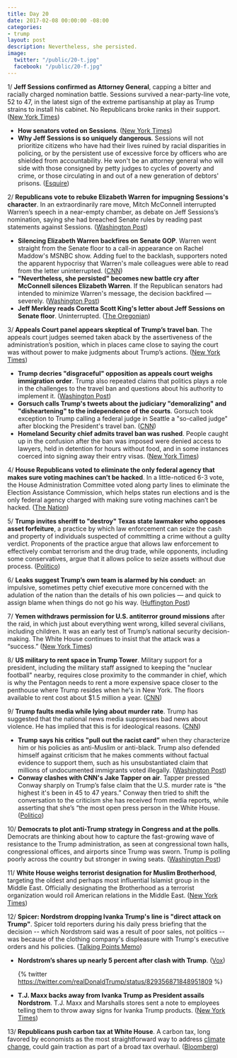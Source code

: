 ```yaml
---
title: Day 20
date: 2017-02-08 00:00:00 -08:00
categories:
- trump
layout: post
description: Nevertheless, she persisted.
image:
  twitter: "/public/20-t.jpg"
  facebook: "/public/20-f.jpg"
---
```


1/ **Jeff Sessions confirmed as Attorney General**, capping a bitter and racially charged nomination battle. Sessions survived a near-party-line vote, 52 to 47, in the latest sign of the extreme partisanship at play as Trump strains to install his cabinet. No Republicans broke ranks in their support. ([New York Times](https://www.nytimes.com/2017/02/08/us/politics/jeff-sessions-attorney-general-confirmation.html))

* **How senators voted on Sessions**. ([New York Times](https://www.nytimes.com/interactive/2017/02/08/us/politics/jeff-sessions-confirmation-vote.html))
* **Why Jeff Sessions is so uniquely dangerous**. Sessions will not prioritize citizens who have had their lives ruined by racial disparities in policing, or by the persistent use of excessive force by officers who are shielded from accountability. He won't be an attorney general who will side with those consigned by petty judges to cycles of poverty and crime, or those circulating in and out of a new generation of debtors' prisons. ([Esquire](http://www.esquire.com/news-politics/a52895/who-is-jeff-sessions-attorney-general/))

2/ **Republicans vote to rebuke Elizabeth Warren for impugning Sessions's character**. In an extraordinarily rare move, Mitch McConnell interrupted Warren’s speech in a near-empty chamber, as debate on Jeff Sessions’s nomination, saying she had breached Senate rules by reading past statements against Sessions. ([Washington Post](http://www.washingtonpost.com/news/powerpost/wp/2017/02/07/republicans-vote-to-rebuke-elizabeth-warren-for-impugning-sessionss-character/))

* **Silencing Elizabeth Warren backfires on Senate GOP**. Warren went straight from the Senate floor to a call-in appearance on Rachel Maddow's MSNBC show. Adding fuel to the backlash, supporters noted the apparent hypocrisy that Warren's male colleagues were able to read from the letter uninterrupted. ([CNN](http://www.cnn.com/2017/02/07/politics/elizabeth-warren-silenced/))
* **"Nevertheless, she persisted" becomes new battle cry after McConnell silences Elizabeth Warren**. If the Republican senators had intended to minimize Warren's message, the decision backfired — severely. ([Washington Post](https://www.washingtonpost.com/news/the-fix/wp/2017/02/08/nevertheless-she-persisted-becomes-new-battle-cry-after-mcconnell-silences-elizabeth-warren/))
* **Jeff Merkley reads Coretta Scott King's letter about Jeff Sessions on Senate floor**. Uninterrupted. ([The Oregonian](http://www.oregonlive.com/politics/index.ssf/2017/02/jeff_merkley_reads_coretta_scott_king_letter_about_jeff_sessions.html))

3/ **Appeals Court panel appears skeptical of Trump’s travel ban**. The appeals court judges seemed taken aback by the assertiveness of the administration’s position, which in places came close to saying the court was without power to make judgments about Trump’s actions. ([New York Times](https://www.nytimes.com/2017/02/07/us/politics/trump-immigration-ban-hearing-appeal.html))

* **Trump decries "disgraceful" opposition as appeals court weighs immigration order**. Trump also repeated claims that politics plays a role in the challenges to the travel ban and questions about his authority to implement it. ([Washington Post](https://www.washingtonpost.com/world/national-security/in-their-courtrooms-theyre-protected-by-people-like-me-dhs-secretary-weighs-in-on-legal-dispute-over-trump-ban/2017/02/07/5e37fc4e-ed4e-11e6-9662-6eedf1627882_story.html))
* **Gorsuch calls Trump's tweets about the judiciary "demoralizing" and "disheartening" to the independence of the courts**. Gorsuch took exception to Trump calling a federal judge in Seattle a "so-called judge" after blocking the President's travel ban. ([CNN](http://www.cnn.com/2017/02/08/politics/gorsuch-trump-tweets/index.html))
* **Homeland Security chief admits travel ban was rushed**. People caught up in the confusion after the ban was imposed were denied access to lawyers, held in detention for hours without food, and in some instances coerced into signing away their entry visas. ([New York Times](https://www.nytimes.com/2017/02/07/us/travel-ban-customs-border-protection.html))

4/ **House Republicans voted to eliminate the only federal agency that makes sure voting machines can’t be hacked**.  In a little-noticed 6-3 vote, the House Administration Committee voted along party lines to eliminate the Election Assistance Commission, which helps states run elections and is the only federal agency charged with making sure voting machines can’t be hacked.  ([The Nation](https://www.thenation.com/article/house-republicans-just-voted-to-eliminate-the-only-federal-agency-that-makes-sure-voting-machines-cant-be-hacked/))

5/ **Trump invites sheriff to "destroy" Texas state lawmaker who opposes asset forfeiture**, a practice by which law enforcement can seize the cash and property of individuals suspected of committing a crime without a guilty verdict. Proponents of the practice argue that allows law enforcement to effectively combat terrorism and the drug trade, while opponents, including some conservatives, argue that it allows police to seize assets without due process. ([Politico](http://www.politico.com/story/2017/02/trump-sheriff-asset-forfeiture-texas-234740))

6/ **Leaks suggest Trump’s own team is alarmed by his conduct**: an impulsive, sometimes petty chief executive more concerned with the adulation of the nation than the details of his own policies ― and quick to assign blame when things do not go his way. ([Huffington Post](http://www.huffingtonpost.com/entry/trump-administration-leaks_us_589a45f1e4b04061313a1fbb))

7/ **Yemen withdraws permission for U.S. antiterror ground missions** after the raid, in which just about everything went wrong, killed several civilians, including children. It was an early test of Trump’s national security decision-making. The White House continues to insist that the attack was a “success.” ([New York Times](http://www.nytimes.com/2017/02/07/world/middleeast/yemen-special-operations-missions.html))

8/ **US military to rent space in Trump Tower**. Military support for a president, including the military staff assigned to keeping the "nuclear football" nearby, requires close proximity to the commander in chief, which is why the Pentagon needs to rent a more expensive space closer to the penthouse where Trump resides when he's in New York. The floors available to rent cost about $1.5 million a year. ([CNN](http://www.cnn.com/2017/02/07/politics/military-to-rent-space-trump-tower/index.html))

9/ **Trump faults media while lying about murder rate**. Trump has suggested that the national news media suppresses bad news about violence. He has implied that this is for ideological reasons. ([CNN](http://money.cnn.com/2017/02/07/media/murder-rate-donald-trump-media-conspiracy-theories/index.html))

* **Trump says his critics "pull out the racist card”** when they characterize him or his policies as anti-Muslim or anti-black. Trump also defended himself against criticism that he makes comments without factual evidence to support them, such as his unsubstantiated claim that millions of undocumented immigrants voted illegally. ([Washington Post](https://www.washingtonpost.com/news/post-politics/wp/2017/02/07/trump-says-his-critics-pull-out-the-racist-card/))
* **Conway clashes with CNN's Jake Tapper on air**. Tapper pressed Conway sharply on Trump’s false claim that the U.S. murder rate is “the highest it's been in 45 to 47 years.” Conway then tried to shift the conversation to the criticism she has received from media reports, while asserting that she’s “the most open press person in the White House. ([Politico](http://www.politico.com/story/2017/02/kellyanne-conway-cnn-interview-234760))

10/ **Democrats to plot anti-Trump strategy in Congress and at the polls**. Democrats are thinking about how to capture the fast-growing wave of resistance to the Trump administration, as seen at congressional town halls, congressional offices, and airports since Trump was sworn. Trump is polling poorly across the country but stronger in swing seats. ([Washington Post](https://www.washingtonpost.com/news/powerpost/wp/2017/02/07/democrats-to-plot-anti-trump-strategy-in-congress-and-at-the-polls-in-baltimore/))

11/ **White House weighs terrorist designation for Muslim Brotherhood**, targeting the oldest and perhaps most influential Islamist group in the Middle East. Officially designating the Brotherhood as a terrorist organization would roil American relations in the Middle East. ([New York Times](https://www.nytimes.com/2017/02/07/world/middleeast/muslim-brotherhood-terrorism-trump.html))

12/ **Spicer: Nordstrom dropping Ivanka Trump's line is "direct attack on Trump"**. Spicer told reporters during his daily press briefing that the decision -- which Nordstrom said was a result of poor sales, not politics -- was because of the clothing company's displeasure with Trump's executive orders and his policies. ([Talking Points Memo](http://talkingpointsmemo.com/livewire/ivanka-trump-nordstrom-line))

* **Nordstrom’s shares up nearly 5 percent after clash with Trump**. ([Vox](http://www.vox.com/policy-and-politics/2017/2/8/14553562/nordstrom-stock-price-trump-ivanka))

  {% twitter https://twitter.com/realDonaldTrump/status/829356871848951809 %}
  
* **T.J. Maxx backs away from Ivanka Trump as President assails Nordstrom**. T.J. Maxx and Marshalls stores sent a note to employees telling them to throw away signs for Ivanka Trump products. ([New York Times](https://www.nytimes.com/2017/02/08/business/ivanka-trump-nordstrom-tj-maxx.html))

13/ **Republicans push carbon tax at White House**. A carbon tax, long favored by economists as the most straightforward way to address <a href="{{ site.baseurl }}/trump-epa/">climate change</a>, could gain traction as part of a broad tax overhaul. ([Bloomberg](https://www.bloomberg.com/politics/articles/2017-02-08/prominent-republicans-begin-push-to-tax-carbon-cut-regulations))